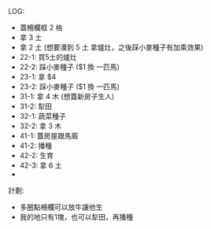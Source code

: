 

LOG:
- 蓋柵欄框 2 格
- 拿 3 土
- 拿 2 土 (想要湊到 5 土 拿爐灶，之後踩小麥種子有加乘效果)
- 22-1: 買5土的爐灶
- 22-2: 踩小麥種子 ($1 換 一匹馬)
- 23-1: 拿 $4
- 23-2: 踩小麥種子 ($1 換 一匹馬)
- 31-1: 拿 4 木 (想蓋新房子生人)
- 31-2: 犁田
- 32-1: 蔬菜種子
- 32-2: 拿 3 木
- 41-1: 蓋房屋跟馬廄
- 41-2: 播種
- 42-2: 生育
- 42-3: 拿 6 土
- 

計劃:
- 多圈點柵欄可以放牛讓他生
- 我的地只有1塊，也可以犁田，再播種